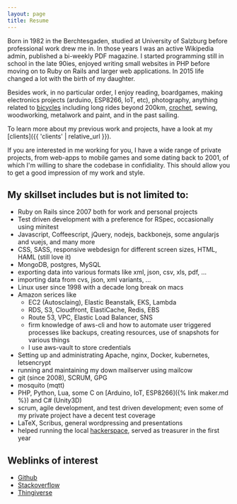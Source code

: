 ```yaml
---
layout: page
title: Resume
---
```


Born in 1982 in the Berchtesgaden, studied at University of Salzburg before professional work drew me in. In those years I was an active Wikipedia admin, published a bi-weekly PDF magazine. I started programming still in school in the late 90ies, enjoyed writing small websites in PHP before moving on to Ruby on Rails and larger web applications. In 2015 life changed a lot with the birth of my daughter.

Besides work, in no particular order, I enjoy reading, boardgames, making electronics projects (arduino, ESP8266, IoT, etc), photography, anything related to [bicycles](https://www.instagram.com/toms_cycling_stuff) including long rides beyond 200km, [crochet](https://haekeln.tomk32.de), sewing, woodworking, metalwork and paint, and in the past sailing.

To learn more about my previous work and projects, have a look at my [clients]({{ 'clients' | relative_url }}).

If you are interested in me working for you, I have a wide range of private projects, from web-apps to mobile games and some dating back to 2001,
of which I'm willing to share the codebase in confidiality. This should allow you to get a good impression of my work and style.

## My skillset includes but is not limited to:
* Ruby on Rails since 2007 both for work and personal projects
* Test driven development with a preference for RSpec, occasionally using minitest
* Javascript, Coffeescript, jQuery, nodejs, backbonejs, some angularjs and vuejs, and many more
* CSS, SASS, responsive webdesign for different screen sizes, HTML, HAML (still love it)
* MongoDB, postgres, MySQL
* exporting data into various formats like xml, json, csv, xls, pdf, ...
* importing data from cvs, json, xml variants, ...
* Linux user since 1998 with a decade long break on macs
* Amazon serices like
  * EC2 (Autosclaing), Elastic Beanstalk, EKS, Lambda
  * RDS, S3, Cloudfront, ElastiCache, Redis, EBS
  * Route 53, VPC, Elastic Load Balancer, SNS
  * firm knowledge of aws-cli and how to automate user triggered processes like backups, creating resources, use of snapshots for various things
  * I use aws-vault to store credentials
* Setting up and administrating Apache, nginx, Docker, kubernetes, letsencrypt
* running and maintaining my down mailserver using mailcow
* git (since 2008), SCRUM, GPG
* mosquito (mqtt)
* PHP, Python, Lua, some C on [Arduino, IoT, ESP8266]({% link maker.md %}) and C# (Unity3D)
* scrum, agile development, and test driven development; even some of my private project have a decent test coverage
* LaTeX, Scribus, general wordpressing and presentations
* helped running the local [hackerspace](https://devlol.org), served as treasurer in the first year

## Weblinks of interest
* [Github](http://github.com/TomK32)
* [Stackoverflow](http://stackoverflow.com/users/story/336392)
* [Thingiverse](http://www.thingiverse.com/TomK32)

